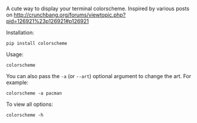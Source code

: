 A cute way to display your terminal colorscheme.
Inspired by various posts on http://crunchbang.org/forums/viewtopic.php?pid=126921%23p126921#p126921

Installation:

`pip install colorscheme`

Usage:

`colorscheme`

You can also pass the `-a` (or `--art`) optional argument to change the art. For example: 

`colorscheme -a pacman`

To view all options:

`colorscheme -h`
